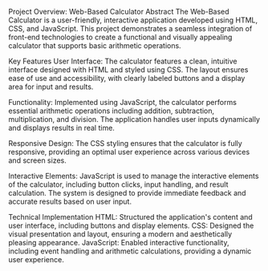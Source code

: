 Project Overview: Web-Based Calculator
Abstract
The Web-Based Calculator is a user-friendly, interactive application developed using HTML, CSS, and JavaScript. This project demonstrates a seamless integration of front-end technologies to create a functional and visually appealing calculator that supports basic arithmetic operations.

Key Features
User Interface: The calculator features a clean, intuitive interface designed with HTML and styled using CSS. The layout ensures ease of use and accessibility, with clearly labeled buttons and a display area for input and results.

Functionality: Implemented using JavaScript, the calculator performs essential arithmetic operations including addition, subtraction, multiplication, and division. The application handles user inputs dynamically and displays results in real time.

Responsive Design: The CSS styling ensures that the calculator is fully responsive, providing an optimal user experience across various devices and screen sizes.

Interactive Elements: JavaScript is used to manage the interactive elements of the calculator, including button clicks, input handling, and result calculation. The system is designed to provide immediate feedback and accurate results based on user input.

Technical Implementation
HTML: Structured the application's content and user interface, including buttons and display elements.
CSS: Designed the visual presentation and layout, ensuring a modern and aesthetically pleasing appearance.
JavaScript: Enabled interactive functionality, including event handling and arithmetic calculations, providing a dynamic user experience.
